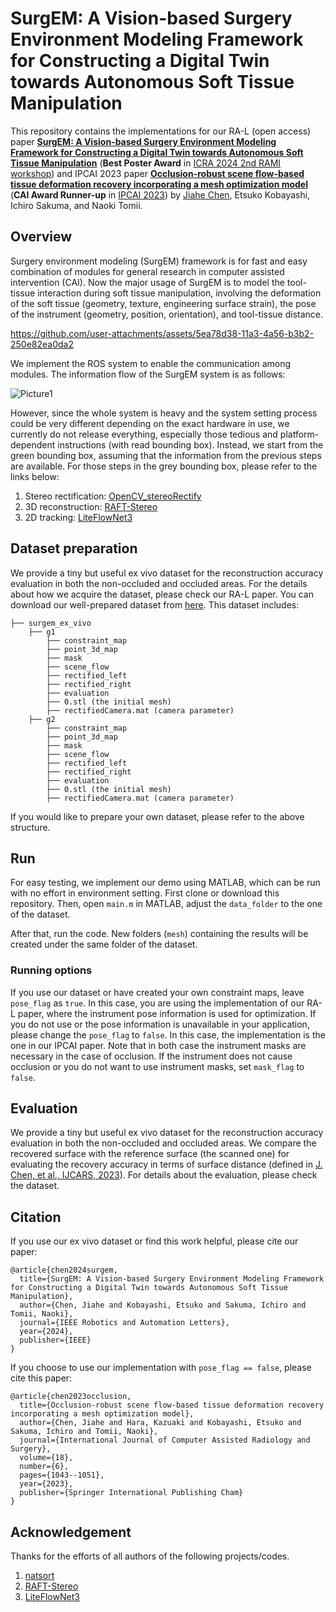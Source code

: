 # SurgEM: A Vision-based Surgery Environment Modeling Framework for Constructing a Digital Twin towards Autonomous Soft Tissue Manipulation

This repository contains the implementations for our RA-L (open access) paper **[SurgEM: A Vision-based Surgery Environment Modeling Framework for Constructing a Digital Twin towards Autonomous Soft Tissue Manipulation](https://ieeexplore-ieee-org.utokyo.idm.oclc.org/abstract/document/10685073)** (**Best Poster Award** in [ICRA 2024 2nd RAMI workshop](https://sites.google.com/view/rami-icra-2024-workshop/home?pli=1)) and IPCAI 2023 paper **[Occlusion-robust scene flow-based tissue deformation recovery incorporating a mesh optimization model](https://doi.org/10.1007/s11548-023-02889-z)** (**CAI Award Runner-up** in [IPCAI 2023](https://sites.google.com/view/ipcai-2023/home)) by [Jiahe Chen](https://heshengyiyue.github.io/), Etsuko Kobayashi, Ichiro Sakuma, and Naoki Tomii.

## Overview

Surgery environment modeling (SurgEM) framework is for fast and easy combination of modules for general research in computer assisted intervention (CAI). Now the major usage of SurgEM is to model the tool-tissue interaction during soft tissue manipulation, involving the deformation of the soft tissue (geometry, texture, engineering surface strain), the pose of the instrument (geometry, position, orientation), and tool-tissue distance.



https://github.com/user-attachments/assets/5ea78d38-11a3-4a56-b3b2-250e82ea0da2



We implement the ROS system to enable the communication among modules. The information flow of the SurgEM system is as follows:

![Picture1](https://github.com/user-attachments/assets/e41ac5fb-fe5c-4097-a92f-a9ada472bf5d)

However, since the whole system is heavy and the system setting process could be very different depending on the exact hardware in use, we currently do not release everything, especially those tedious and platform-dependent instructions (with read bounding box). Instead, we start from the green bounding box, assuming that the information from the previous steps are available. For those steps in the grey bounding box, please refer to the links below:
1. Stereo rectification: [OpenCV_stereoRectify](https://docs.opencv.org/4.x/d9/d0c/group__calib3d.html#ga617b1685d4059c6040827800e72ad2b6)
2. 3D reconstruction: [RAFT-Stereo](https://github.com/princeton-vl/RAFT-Stereo.git)
3. 2D tracking: [LiteFlowNet3](https://github.com/twhui/LiteFlowNet3.git)

## Dataset preparation

We provide a tiny but useful ex vivo dataset for the reconstruction accuracy evaluation in both the non-occluded and occluded areas. For the details about how we acquire the dataset, please check our RA-L paper. You can download our well-prepared dataset from [here](https://drive.google.com/drive/folders/1TZbrjPlJ6zwMm2HGsjIHRQuQyMRHEEcb?usp=sharing). This dataset includes:

```shell
├── surgem_ex_vivo
    ├── g1
        ├── constraint_map
        ├── point_3d_map
        ├── mask
        ├── scene_flow
        ├── rectified_left
        ├── rectified_right
        ├── evaluation
        ├── 0.stl (the initial mesh)
        ├── rectifiedCamera.mat (camera parameter)
    ├── g2
        ├── constraint_map
        ├── point_3d_map
        ├── mask
        ├── scene_flow
        ├── rectified_left
        ├── rectified_right
        ├── evaluation
        ├── 0.stl (the initial mesh)
        ├── rectifiedCamera.mat (camera parameter)
```


If you would like to prepare your own dataset, please refer to the above structure.

## Run

For easy testing, we implement our demo using MATLAB, which can be run with no effort in environment setting. First clone or download this repository. Then, open `main.m` in MATLAB, adjust the `data_folder` to the one of the dataset. 

After that, run the code. New folders (`mesh`) containing the results will be created under the same folder of the dataset.

### Running options

If you use our dataset or have created your own constraint maps, leave `pose_flag` as `true`. In this case, you are using the implementation of our RA-L paper, where the instrument pose information is used for optimization. If you do not use or the pose information is unavailable in your application, please change the `pose_flag` to `false`. In this case, the implementation is the one in our IPCAI paper.
Note that in both case the instrument masks are necessary in the case of occlusion. If the instrument does not cause occlusion or you do not want to use instrument masks, set `mask_flag` to `false`.

## Evaluation

We provide a tiny but useful ex vivo dataset for the reconstruction accuracy evaluation in both the non-occluded and occluded areas. We compare the recovered surface with the reference surface (the scanned one) for evaluating the recovery accuracy in terms of surface distance (defined in [J. Chen, et al., IJCARS, 2023](https://doi.org/10.1007/s11548-023-02889-z)). For details about the evaluation, please check the dataset.

## Citation

If you use our ex vivo dataset or find this work helpful, please cite our paper:

```
@article{chen2024surgem,
  title={SurgEM: A Vision-based Surgery Environment Modeling Framework for Constructing a Digital Twin towards Autonomous Soft Tissue Manipulation},
  author={Chen, Jiahe and Kobayashi, Etsuko and Sakuma, Ichiro and Tomii, Naoki},
  journal={IEEE Robotics and Automation Letters},
  year={2024},
  publisher={IEEE}
}
```

If you choose to use our implementation with `pose_flag == false`, please cite this paper:

```
@article{chen2023occlusion,
  title={Occlusion-robust scene flow-based tissue deformation recovery incorporating a mesh optimization model},
  author={Chen, Jiahe and Hara, Kazuaki and Kobayashi, Etsuko and Sakuma, Ichiro and Tomii, Naoki},
  journal={International Journal of Computer Assisted Radiology and Surgery},
  volume={18},
  number={6},
  pages={1043--1051},
  year={2023},
  publisher={Springer International Publishing Cham}
}
```

## Acknowledgement

Thanks for the efforts of all authors of the following projects/codes.

1. [natsort](https://www.mathworks.com/matlabcentral/fileexchange/10959-sort_nat-natural-order-sort)
2. [RAFT-Stereo](https://github.com/princeton-vl/RAFT-Stereo.git)
3. [LiteFlowNet3](https://github.com/twhui/LiteFlowNet3.git)
